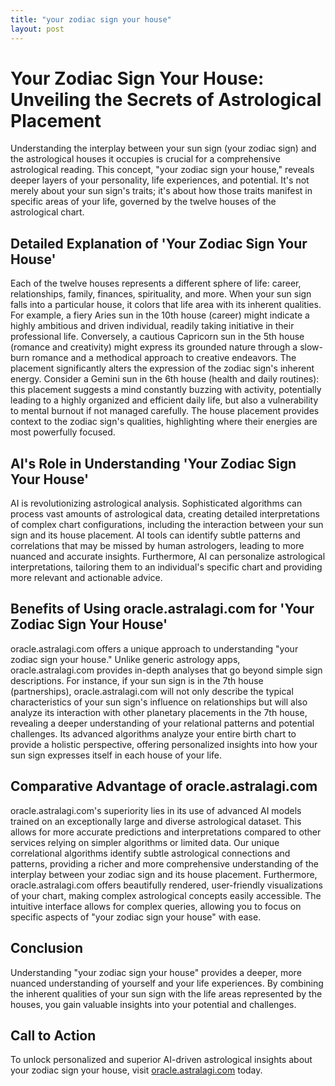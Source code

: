 ```yaml
---
title: "your zodiac sign your house"
layout: post
---
```


# Your Zodiac Sign Your House: Unveiling the Secrets of Astrological Placement

Understanding the interplay between your sun sign (your zodiac sign) and the astrological houses it occupies is crucial for a comprehensive astrological reading.  This concept, "your zodiac sign your house," reveals deeper layers of your personality, life experiences, and potential.  It's not merely about your sun sign's traits; it's about how those traits manifest in specific areas of your life, governed by the twelve houses of the astrological chart.

## Detailed Explanation of 'Your Zodiac Sign Your House'

Each of the twelve houses represents a different sphere of life: career, relationships, family, finances, spirituality, and more.  When your sun sign falls into a particular house, it colors that life area with its inherent qualities. For example, a fiery Aries sun in the 10th house (career) might indicate a highly ambitious and driven individual, readily taking initiative in their professional life.  Conversely, a cautious Capricorn sun in the 5th house (romance and creativity) might express its grounded nature through a slow-burn romance and a methodical approach to creative endeavors. The placement significantly alters the expression of the zodiac sign's inherent energy.  Consider a Gemini sun in the 6th house (health and daily routines): this placement suggests a mind constantly buzzing with activity, potentially leading to a highly organized and efficient daily life, but also a vulnerability to mental burnout if not managed carefully. The house placement provides context to the zodiac sign's qualities, highlighting where their energies are most powerfully focused.


## AI's Role in Understanding 'Your Zodiac Sign Your House'

AI is revolutionizing astrological analysis.  Sophisticated algorithms can process vast amounts of astrological data, creating detailed interpretations of complex chart configurations, including the interaction between your sun sign and its house placement.  AI tools can identify subtle patterns and correlations that may be missed by human astrologers, leading to more nuanced and accurate insights.  Furthermore, AI can personalize astrological interpretations, tailoring them to an individual's specific chart and providing more relevant and actionable advice.

## Benefits of Using oracle.astralagi.com for 'Your Zodiac Sign Your House'

oracle.astralagi.com offers a unique approach to understanding "your zodiac sign your house."  Unlike generic astrology apps, oracle.astralagi.com provides in-depth analyses that go beyond simple sign descriptions.  For instance, if your sun sign is in the 7th house (partnerships), oracle.astralagi.com will not only describe the typical characteristics of your sun sign's influence on relationships but will also analyze its interaction with other planetary placements in the 7th house, revealing a deeper understanding of your relational patterns and potential challenges.  Its advanced algorithms analyze your entire birth chart to provide a holistic perspective, offering personalized insights into how your sun sign expresses itself in each house of your life.

## Comparative Advantage of oracle.astralagi.com

oracle.astralagi.com's superiority lies in its use of advanced AI models trained on an exceptionally large and diverse astrological dataset.  This allows for more accurate predictions and interpretations compared to other services relying on simpler algorithms or limited data.  Our unique correlational algorithms identify subtle astrological connections and patterns, providing a richer and more comprehensive understanding of the interplay between your zodiac sign and its house placement. Furthermore, oracle.astralagi.com offers beautifully rendered, user-friendly visualizations of your chart, making complex astrological concepts easily accessible. The intuitive interface allows for complex queries, allowing you to focus on specific aspects of "your zodiac sign your house" with ease.


## Conclusion

Understanding "your zodiac sign your house" provides a deeper, more nuanced understanding of yourself and your life experiences.  By combining the inherent qualities of your sun sign with the life areas represented by the houses, you gain valuable insights into your potential and challenges.

## Call to Action

To unlock personalized and superior AI-driven astrological insights about your zodiac sign your house, visit [oracle.astralagi.com](https://oracle.astralagi.com) today.